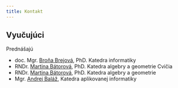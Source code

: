```yaml
---
title: Kontakt
---
```


## Vyučujúci

Prednášajú
* doc. Mgr. [Broňa Brejová](http://compbio.fmph.uniba.sk/~bbrejova/), PhD. Katedra informatiky
* RNDr. [Martina Bátorová](http://sccg.sk/~batorova/), PhD. Katedra algebry a geometrie
Cvičia
* RNDr. [Martina Bátorová](http://sccg.sk/~batorova/), PhD. Katedra algebry a geometrie
* Mgr. [Andrej Baláž](https://dai.fmph.uniba.sk/w/Andrej_Balaz/sk), Katedra aplikovanej informatiky
